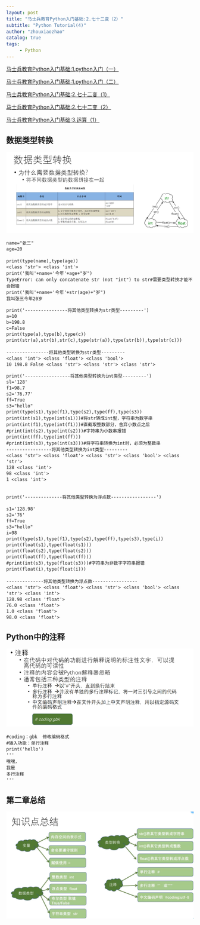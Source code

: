 ```yaml
---
layout: post
title: "马士兵教育Python入门基础:2.七十二变（2）"
subtitle: "Python Tutorial(4)"
author: "zhouxiaozhao"
catalog: true
tags:
     - Python
---
```


[马士兵教育Python入门基础:1.python入门（一）](https://www.zhouxiaozhao.cn/2020/09/10/python1/)

[马士兵教育Python入门基础:1.python入门（二）](https://www.zhouxiaozhao.cn/2020/09/12/python2/)

[马士兵教育Python入门基础:2.七十二变（1）](https://www.zhouxiaozhao.cn/2020/09/15/python3/)

[马士兵教育Python入门基础:2.七十二变（2）](https://www.zhouxiaozhao.cn/2020/09/24/python4/)

[马士兵教育Python入门基础:3.运算（1）](https://www.zhouxiaozhao.cn/2020/09/26/python5/)

## 数据类型转换

![image-20201001152322317](/img/posts/2020.9.24/image-20201001152322317.png)

```
name="张三"
age=20

print(type(name),type(age))
<class 'str'> <class 'int'>
print('我叫'+name+'今年'+age+"岁")
TypeError: can only concatenate str (not "int") to str#需要类型转换才能不会报错
print('我叫'+name+'今年'+str(age)+"岁")
我叫张三今年20岁
```

```
print('----------------将其他类型转换为str类型---------')
a=10
b=198.8
c=False
print(type(a),type(b),type(c))
print(str(a),str(b),str(c),type(str(a)),type(str(b)),type(str(c)))

----------------将其他类型转换为str类型---------
<class 'int'> <class 'float'> <class 'bool'>
10 198.8 False <class 'str'> <class 'str'> <class 'str'>
```

```
print('-----------------将其他类型转换为int类型---------')
sl='128'
f1=98.7
s2='76.77'
ff=True
s3="hello"
print(type(s1),type(f1),type(s2),type(ff),type(s3))
print(int(s1),type(int(s1)))#将str转成int型，字符串为数字串
print(int(f1),type(int(f1)))#直截取整数部分，舍弃小数点之后
#print(int(s2),type(int(s2)))#字符串为小数串报错
print(int(ff),type(int(ff)))
#print(int(s3),type(int(s3)))#将字符串转换为int时，必须为整数串
-----------------将其他类型转换为int类型---------
<class 'str'> <class 'float'> <class 'str'> <class 'bool'> <class 'str'>
128 <class 'int'>
98 <class 'int'>
1 <class 'int'>


```

```
print('--------------将其他类型转换为浮点数-----------------')

s1='128.98'
s2='76'
ff=True
s3="hello"
i=98
print(type(s1),type(f1),type(s2),type(ff),type(s3),type(i))
print(float(s1),type(float(s1)))
print(float(s2),type(float(s2)))
print(float(ff),type(float(ff)))
#print(int(s3),type(float(s3)))#字符串为非数字字符串报错
print(float(i),type(float(i)))

--------------将其他类型转换为浮点数-----------------
<class 'str'> <class 'float'> <class 'str'> <class 'bool'> <class 'str'> <class 'int'>
128.98 <class 'float'>
76.0 <class 'float'>
1.0 <class 'float'>
98.0 <class 'float'>
```



## Python中的注释

![image-20201001155039966](/img/posts/2020.9.24/image-20201001155039966.png)

```
#coding：gbk  修改编码格式
#输入功能：单行注释
print('hello')
'''
嘿嘿，
我是
多行注释
'''
```

## 第二章总结

![image-20201001155758853](/img/posts/2020.9.24/image-20201001155758853.png)
